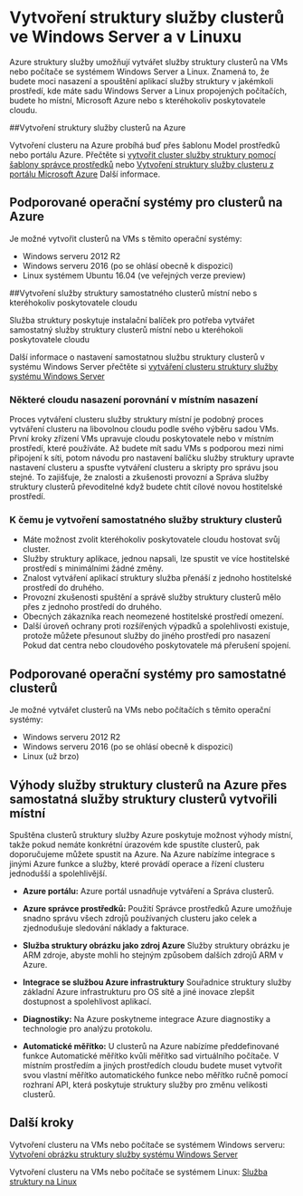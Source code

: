<properties
   pageTitle="Vytvoření struktury služby Azure clusterů v systému Windows Server a Linux | Microsoft Azure"
   description="Služba struktury clusterů spustit v systému Windows Server a Linux, což znamená, že byste měli nasazení a hostitelské služby struktury kdekoli aplikace můžete spustit Windows Server a Linux."
   services="service-fabric"
   documentationCenter=".net"
   authors="Chackdan"
   manager="timlt"
   editor=""/>

<tags
   ms.service="service-fabric"
   ms.devlang="dotNet"
   ms.topic="article"
   ms.tgt_pltfrm="NA"
   ms.workload="NA"
   ms.date="09/22/2016"
   ms.author="chackdan"/>

# <a name="create-service-fabric-clusters-on-windows-server-or-linux"></a>Vytvoření struktury služby clusterů ve Windows Server a v Linuxu

Azure struktury služby umožňují vytvářet služby struktury clusterů na VMs nebo počítače se systémem Windows Server a Linux. Znamená to, že budete moci nasazení a spouštění aplikací služby struktury v jakémkoli prostředí, kde máte sadu Windows Server a Linux propojených počítačích, budete ho místní, Microsoft Azure nebo s kteréhokoliv poskytovatele cloudu.

##<a name="create-service-fabric-clusters-on-azure"></a>Vytvoření struktury služby clusterů na Azure

Vytvoření clusteru na Azure probíhá buď přes šablonu Model prostředků nebo portálu Azure. Přečtěte si [vytvořit cluster služby struktury pomocí šablony správce prostředků](service-fabric-cluster-creation-via-arm.md) nebo [Vytvoření struktury služby clusteru z portálu Microsoft Azure](service-fabric-cluster-creation-via-portal.md) Další informace.

## <a name="supported-operating-systems-for-clusters-on-azure"></a>Podporované operační systémy pro clusterů na Azure

Je možné vytvořit clusterů na VMs s těmito operační systémy:

* Windows serveru 2012 R2
* Windows serveru 2016 (po se ohlásí obecně k dispozici)
* Linux systémem Ubuntu 16.04 (ve veřejných verze preview) 


##<a name="create-service-fabric-standalone-clusters-on-premise-or-with-any-cloud-provider"></a>Vytvoření služby struktury samostatného clusterů místní nebo s kteréhokoliv poskytovatele cloudu

Služba struktury poskytuje instalační balíček pro potřeba vytvářet samostatný služby struktury clusterů místní nebo u kteréhokoli poskytovatele cloudu

Další informace o nastavení samostatnou službu struktury clusterů v systému Windows Server přečtěte si [vytváření clusteru struktury služby systému Windows Server](service-fabric-cluster-creation-for-windows-server.md)

### <a name="any-cloud-deployments-vs-on-premises-deployments"></a>Některé cloudu nasazení porovnání v místním nasazení
Proces vytváření clusteru služby struktury místní je podobný proces vytváření clusteru na libovolnou cloudu podle svého výběru sadou VMs. První kroky zřízení VMs upravuje cloudu poskytovatele nebo v místním prostředí, které používáte. Až budete mít sadu VMs s podporou mezi nimi připojení k síti, potom návodu pro nastavení balíčku služby struktury upravte nastavení clusteru a spusťte vytváření clusteru a skripty pro správu jsou stejné. To zajišťuje, že znalosti a zkušenosti provozní a Správa služby struktury clusterů převoditelné když budete chtít cílové novou hostitelské prostředí.

### <a name="benefits-of-creating-standalone-service-fabric-clusters"></a>K čemu je vytvoření samostatného služby struktury clusterů
* Máte možnost zvolit kteréhokoliv poskytovatele cloudu hostovat svůj cluster.
* Služby struktury aplikace, jednou napsali, lze spustit ve více hostitelské prostředí s minimálními žádné změny.
* Znalost vytváření aplikací struktury služba přenáší z jednoho hostitelské prostředí do druhého.
* Provozní zkušenosti spuštění a správě služby struktury clusterů mělo přes z jednoho prostředí do druhého.
* Obecných zákazníka reach neomezené hostitelské prostředí omezení.
* Další úroveň ochrany proti rozšířených výpadků a spolehlivosti existuje, protože můžete přesunout služby do jiného prostředí pro nasazení Pokud dat centra nebo cloudového poskytovatele má přerušení spojení.

## <a name="supported-operating-systems-for-standalone-clusters"></a>Podporované operační systémy pro samostatné clusterů
Je možné vytvářet clusterů na VMs nebo počítačích s těmito operační systémy:

* Windows serveru 2012 R2
* Windows serveru 2016 (po se ohlásí obecně k dispozici)
* Linux (už brzo)

## <a name="advantages-of-service-fabric-clusters-on-azure-over-standalone-service-fabric-clusters-created-on-premises"></a>Výhody služby struktury clusterů na Azure přes samostatná služby struktury clusterů vytvořili místní

Spuštěna clusterů struktury služby Azure poskytuje možnost výhody místní, takže pokud nemáte konkrétní úrazovém kde spustíte clusterů, pak doporučujeme můžete spustit na Azure. Na Azure nabízíme integrace s jinými Azure funkce a služby, které provádí operace a řízení clusteru jednodušší a spolehlivější.

* **Azure portálu:** Azure portál usnadňuje vytváření a Správa clusterů.

* **Azure správce prostředků:** Použití Správce prostředků Azure umožňuje snadno správu všech zdrojů používaných clusteru jako celek a zjednodušuje sledování náklady a fakturace.
* **Služba struktury obrázku jako zdroj Azure** Služby struktury obrázku je ARM zdroje, abyste mohli ho stejným způsobem dalších zdrojů ARM v Azure.
* **Integrace se službou Azure infrastruktury** Souřadnice struktury služby základní Azure infrastrukturu pro OS sítě a jiné inovace zlepšit dostupnost a spolehlivost aplikací.  
* **Diagnostiky:** Na Azure poskytneme integrace Azure diagnostiky a technologie pro analýzu protokolu.
* **Automatické měřítko:** U clusterů na Azure nabízíme předdefinované funkce Automatické měřítko kvůli měřítko sad virtuálního počítače. V místním prostředím a jiných prostředích cloudu budete muset vytvořit svou vlastní měřítko automatického funkce nebo měřítko ručně pomocí rozhraní API, která poskytuje struktury služby pro změnu velikosti clusterů.

## <a name="next-steps"></a>Další kroky
Vytvoření clusteru na VMs nebo počítače se systémem Windows serveru: [Vytvoření obrázku struktury služby systému Windows Server](service-fabric-cluster-creation-for-windows-server.md)

Vytvoření clusteru na VMs nebo počítače se systémem Linux: [Služba struktury na Linux](service-fabric-linux-overview.md)
